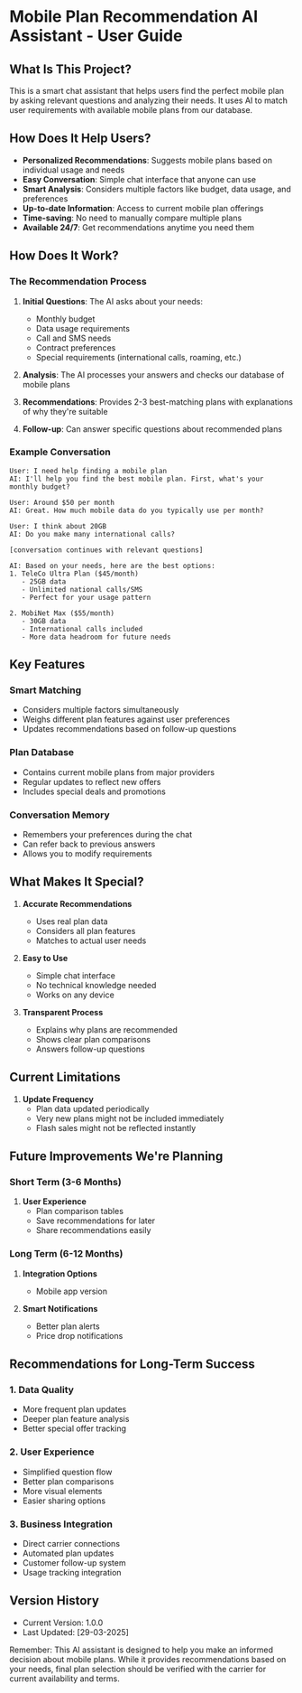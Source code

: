# Mobile Plan Recommendation AI Assistant - User Guide

## What Is This Project?

This is a smart chat assistant that helps users find the perfect mobile plan by asking relevant questions and analyzing their needs. It uses AI to match user requirements with available mobile plans from our database.

## How Does It Help Users?

- **Personalized Recommendations**: Suggests mobile plans based on individual usage and needs
- **Easy Conversation**: Simple chat interface that anyone can use
- **Smart Analysis**: Considers multiple factors like budget, data usage, and preferences
- **Up-to-date Information**: Access to current mobile plan offerings
- **Time-saving**: No need to manually compare multiple plans
- **Available 24/7**: Get recommendations anytime you need them

## How Does It Work?

### The Recommendation Process
1. **Initial Questions**: The AI asks about your needs:
   - Monthly budget
   - Data usage requirements
   - Call and SMS needs
   - Contract preferences
   - Special requirements (international calls, roaming, etc.)

2. **Analysis**: The AI processes your answers and checks our database of mobile plans

3. **Recommendations**: Provides 2-3 best-matching plans with explanations of why they're suitable

4. **Follow-up**: Can answer specific questions about recommended plans

### Example Conversation

```
User: I need help finding a mobile plan
AI: I'll help you find the best mobile plan. First, what's your monthly budget?

User: Around $50 per month
AI: Great. How much mobile data do you typically use per month?

User: I think about 20GB
AI: Do you make many international calls?

[conversation continues with relevant questions]

AI: Based on your needs, here are the best options:
1. TeleCo Ultra Plan ($45/month)
   - 25GB data
   - Unlimited national calls/SMS
   - Perfect for your usage pattern
   
2. MobiNet Max ($55/month)
   - 30GB data
   - International calls included
   - More data headroom for future needs
```

## Key Features

### Smart Matching
- Considers multiple factors simultaneously
- Weighs different plan features against user preferences
- Updates recommendations based on follow-up questions

### Plan Database
- Contains current mobile plans from major providers
- Regular updates to reflect new offers
- Includes special deals and promotions

### Conversation Memory
- Remembers your preferences during the chat
- Can refer back to previous answers
- Allows you to modify requirements

## What Makes It Special?

1. **Accurate Recommendations**
   - Uses real plan data
   - Considers all plan features
   - Matches to actual user needs

2. **Easy to Use**
   - Simple chat interface
   - No technical knowledge needed
   - Works on any device

3. **Transparent Process**
   - Explains why plans are recommended
   - Shows clear plan comparisons
   - Answers follow-up questions

## Current Limitations

1. **Update Frequency**
   - Plan data updated periodically
   - Very new plans might not be included immediately
   - Flash sales might not be reflected instantly

## Future Improvements We're Planning

### Short Term (3-6 Months)
1. **User Experience**
   - Plan comparison tables
   - Save recommendations for later
   - Share recommendations easily

### Long Term (6-12 Months)
   
1. **Integration Options**
   - Mobile app version

2. **Smart Notifications**
   - Better plan alerts
   - Price drop notifications

## Recommendations for Long-Term Success

### 1. Data Quality
- More frequent plan updates
- Deeper plan feature analysis
- Better special offer tracking

### 2. User Experience
- Simplified question flow
- Better plan comparisons
- More visual elements
- Easier sharing options

### 3. Business Integration
- Direct carrier connections
- Automated plan updates
- Customer follow-up system
- Usage tracking integration

## Version History

- Current Version: 1.0.0
- Last Updated: [29-03-2025]

Remember: This AI assistant is designed to help you make an informed decision about mobile plans. While it provides recommendations based on your needs, final plan selection should be verified with the carrier for current availability and terms.

